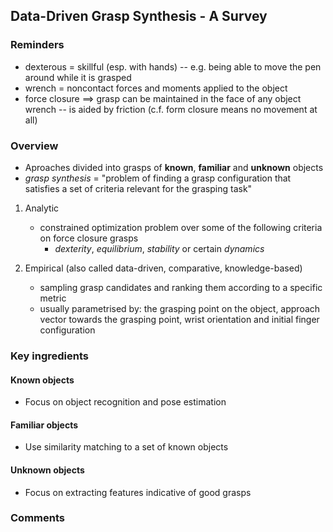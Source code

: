 ## Data-Driven Grasp Synthesis - A Survey

### Reminders
- dexterous $=$ skillful (esp. with hands) -- e.g. being able to move the pen around while it is grasped
- wrench $=$ noncontact forces and moments applied to the object
- force closure $\implies$ grasp can be maintained in the face of any object wrench -- is aided by friction (c.f. form closure means no movement at all) 

### Overview
- Aproaches divided into grasps of **known**, **familiar** and **unknown** objects
- *grasp synthesis* $=$ "problem of finding a grasp configuration that satisfies a set of criteria relevant for the grasping task"
1. Analytic
    - constrained optimization problem over some of the following criteria on force closure grasps
        - *dexterity*, *equilibrium*, *stability* or certain *dynamics*

2. Empirical (also called data-driven, comparative, knowledge-based)
    - sampling grasp candidates and ranking them according to a specific metric
    - usually parametrised by: the grasping point on the object, approach vector towards the grasping point, wrist orientation and initial finger configuration

### Key ingredients
#### Known objects
- Focus on object recognition and pose estimation

#### Familiar objects
- Use similarity matching to a set of known objects

#### Unknown objects
- Focus on extracting features indicative of good grasps

### Comments
